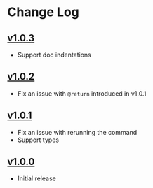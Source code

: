 # Change Log

## [v1.0.3](https://github.com/exoRift/vscode-jsdoc-formatter/releases/tag/v1.0.3)
- Support doc indentations

## [v1.0.2](https://github.com/exoRift/vscode-jsdoc-formatter/releases/tag/v1.0.2)
- Fix an issue with `@return` introduced in v1.0.1

## [v1.0.1](https://github.com/exoRift/vscode-jsdoc-formatter/releases/tag/v1.0.1)
- Fix an issue with rerunning the command
- Support types

## [v1.0.0](https://github.com/exoRift/vscode-jsdoc-formatter/releases/tag/v1.0.0)

- Initial release